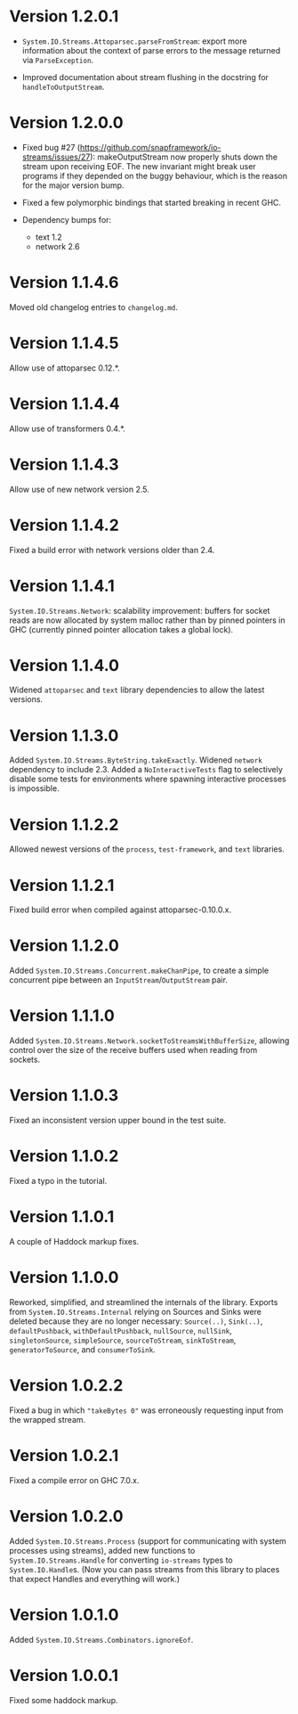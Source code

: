 # Version 1.2.0.1

  - `System.IO.Streams.Attoparsec.parseFromStream`: export more information
    about the context of parse errors to the message returned via
    `ParseException`.

  - Improved documentation about stream flushing in the docstring for
    `handleToOutputStream`.

# Version 1.2.0.0
  - Fixed bug #27 (https://github.com/snapframework/io-streams/issues/27):
    makeOutputStream now properly shuts down the stream upon receiving EOF. The
    new invariant might break user programs if they depended on the buggy
    behaviour, which is the reason for the major version bump.

  - Fixed a few polymorphic bindings that started breaking in recent GHC.

  - Dependency bumps for:
    - text 1.2
    - network 2.6

# Version 1.1.4.6
Moved old changelog entries to `changelog.md`.

# Version 1.1.4.5
Allow use of attoparsec 0.12.*.

# Version 1.1.4.4
Allow use of transformers 0.4.*.

# Version 1.1.4.3
Allow use of new network version 2.5.

# Version 1.1.4.2
Fixed a build error with network versions older than 2.4.

# Version 1.1.4.1
`System.IO.Streams.Network`: scalability improvement: buffers for socket reads
are now allocated by system malloc rather than by pinned pointers in GHC
(currently pinned pointer allocation takes a global lock).

# Version 1.1.4.0
Widened `attoparsec` and `text` library dependencies to allow the latest
versions.

# Version 1.1.3.0
Added `System.IO.Streams.ByteString.takeExactly`. Widened `network` dependency
to include 2.3. Added a `NoInteractiveTests` flag to selectively disable some
tests for environments where spawning interactive processes is impossible.

# Version 1.1.2.2
Allowed newest versions of the `process`, `test-framework`, and `text`
libraries.

# Version 1.1.2.1
Fixed build error when compiled against attoparsec-0.10.0.x.

# Version 1.1.2.0
Added `System.IO.Streams.Concurrent.makeChanPipe`, to create a simple
concurrent pipe between an `InputStream`/`OutputStream` pair.

# Version 1.1.1.0
Added `System.IO.Streams.Network.socketToStreamsWithBufferSize`, allowing
control over the size of the receive buffers used when reading from sockets.

# Version 1.1.0.3
Fixed an inconsistent version upper bound in the test suite.

# Version 1.1.0.2
Fixed a typo in the tutorial.

# Version 1.1.0.1
A couple of Haddock markup fixes.

# Version 1.1.0.0
Reworked, simplified, and streamlined the internals of the library. Exports
from `System.IO.Streams.Internal` relying on Sources and Sinks were deleted
because they are no longer necessary: `Source(..)`, `Sink(..)`,
`defaultPushback`, `withDefaultPushback`, `nullSource`, `nullSink`,
`singletonSource`, `simpleSource`, `sourceToStream`, `sinkToStream`,
`generatorToSource`, and `consumerToSink`.

# Version 1.0.2.2
Fixed a bug in which `"takeBytes 0"` was erroneously requesting input from the
wrapped stream.

# Version 1.0.2.1
Fixed a compile error on GHC 7.0.x.

# Version 1.0.2.0
Added `System.IO.Streams.Process` (support for communicating with system
processes using streams), added new functions to `System.IO.Streams.Handle` for
converting `io-streams` types to `System.IO.Handle`s. (Now you can pass streams
from this library to places that expect Handles and everything will work.)

# Version 1.0.1.0
Added `System.IO.Streams.Combinators.ignoreEof`.

# Version 1.0.0.1
Fixed some haddock markup.
